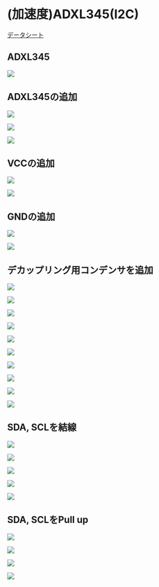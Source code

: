# (加速度)ADXL345(I2C)

[データシート](http://www.analog.com/media/jp/technical-documentation/data-sheets/ADXL345_jp.pdf)

## ADXL345

![](img/lab02/adxl345_001.png)

## ADXL345の追加

![](img/lab02/adxl345_002.png)

![](img/lab02/adxl345_003.png)

![](img/lab02/adxl345_004.png)

## VCCの追加

![](img/lab02/adxl345_005.png)

![](img/lab02/adxl345_006.png)

## GNDの追加

![](img/lab02/adxl345_007.png)

![](img/lab02/adxl345_008.png)

## デカップリング用コンデンサを追加

![](img/lab02/adxl345_009.png)

![](img/lab02/adxl345_010.png)

![](img/lab02/adxl345_011.png)

![](img/lab02/adxl345_012.png)

![](img/lab02/adxl345_013.png)

![](img/lab02/adxl345_014.png)

![](img/lab02/adxl345_015.png)

![](img/lab02/adxl345_016.png)

![](img/lab02/adxl345_017.png)

![](img/lab02/adxl345_018.png)

## SDA, SCLを結線

![](img/lab02/adxl345_019.png)

![](img/lab02/adxl345_020.png)

![](img/lab02/adxl345_021.png)

![](img/lab02/adxl345_022.png)

![](img/lab02/adxl345_023.png)

## SDA, SCLをPull up

![](img/lab02/adxl345_024.png)

![](img/lab02/adxl345_025.png)

![](img/lab02/adxl345_026.png)

![](img/lab02/adxl345_027.png)


